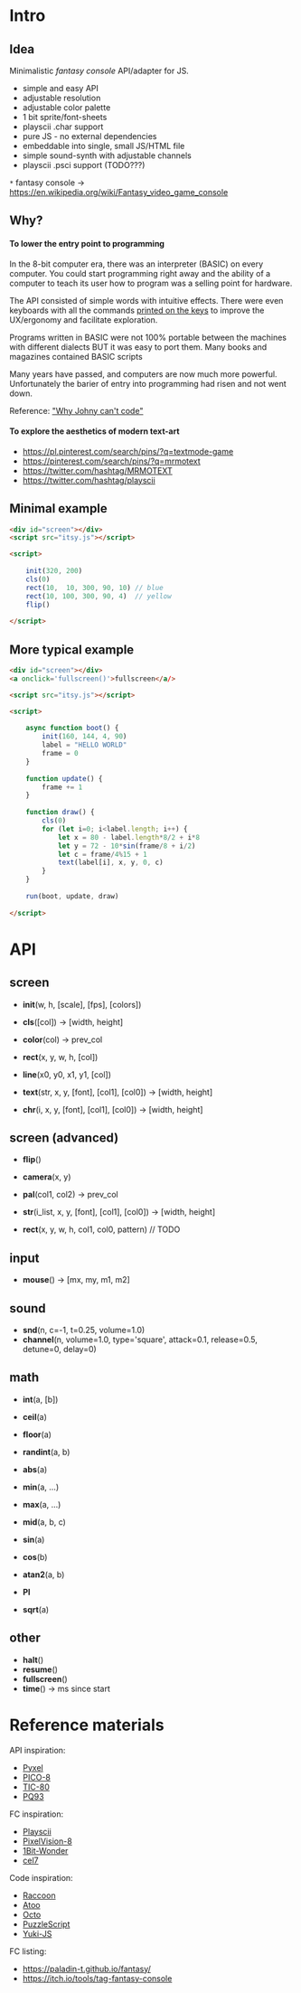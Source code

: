 # Intro

## Idea

Minimalistic *fantasy console* API/adapter for JS.

- simple and easy API
- adjustable resolution
- adjustable color palette
- 1 bit sprite/font-sheets
- playscii .char support
- pure JS - no external dependencies
- embeddable into single, small JS/HTML file
- simple sound-synth with adjustable channels
- playscii .psci support (TODO???)

`*` fantasy console -> https://en.wikipedia.org/wiki/Fantasy_video_game_console


## Why?

#### To lower the entry point to programming

In the 8-bit computer era, there was an interpreter (BASIC) on every computer.
You could start programming right away and the ability of a computer to teach
its user how to program was a selling point for hardware.

The API consisted of simple words with intuitive effects.
There were even keyboards with all the commands
[printed on the keys](https://en.wikipedia.org/wiki/ZX_Spectrum#/media/File:ZXSpectrum48k.jpg)
to improve the UX/ergonomy and facilitate exploration.

Programs written in BASIC were not 100% portable between the machines with different dialects
BUT it was easy to port them. Many books and magazines contained BASIC scripts 

Many years have passed, and computers are now much more powerful. Unfortunately the barier of entry
into programming had risen and not went down.

Reference: ["Why Johny can't code"](https://www.salon.com/2006/09/14/basic_2/)

#### To explore the aesthetics of modern text-art

- https://pl.pinterest.com/search/pins/?q=textmode-game
- https://pinterest.com/search/pins/?q=mrmotext
- https://twitter.com/hashtag/MRMOTEXT
- https://twitter.com/hashtag/playscii

## Minimal example

```html
<div id="screen"></div>
<script src="itsy.js"></script>

<script>
	
	init(320, 200)
	cls(0)
	rect(10,  10, 300, 90, 10) // blue
	rect(10, 100, 300, 90, 4)  // yellow
	flip()
	
</script>
```

## More typical example

```html
<div id="screen"></div>
<a onclick='fullscreen()'>fullscreen</a/>

<script src="itsy.js"></script>

<script>
	
	async function boot() {
		init(160, 144, 4, 90)
		label = "HELLO WORLD"
		frame = 0
	}
	
	function update() {
		frame += 1
	}
	
	function draw() {
		cls(0)
		for (let i=0; i<label.length; i++) {
			let x = 80 - label.length*8/2 + i*8
			let y = 72 - 10*sin(frame/8 + i/2)
			let c = frame/4%15 + 1
			text(label[i], x, y, 0, c)
		}
	}
	
	run(boot, update, draw)
	
</script>
```

# API

## screen

- **init**(w, h, [scale], [fps], [colors])

- **cls**([col])  ->  [width, height]
- **color**(col)  ->  prev_col
- **rect**(x, y, w, h, [col])
- **line**(x0, y0, x1, y1, [col])

- **text**(str, x, y, [font], [col1], [col0])  ->  [width, height]
- **chr**(i, x, y, [font], [col1], [col0])  ->  [width, height]

## screen (advanced)

- **flip**()
- **camera**(x, y)
- **pal**(col1, col2)  ->  prev_col
- **str**(i_list, x, y, [font], [col1], [col0])  ->  [width, height]

- **rect**(x, y, w, h, col1, col0, pattern) // TODO

## input

- **mouse**() -> [mx, my, m1, m2]

## sound

- **snd**(n, c=-1, t=0.25, volume=1.0)
- **channel**(n, volume=1.0, type='square', attack=0.1, release=0.5, detune=0, delay=0)

## math

- **int**(a, [b])

- **ceil**(a)
- **floor**(a)

- **randint**(a, b)

- **abs**(a)
- **min**(a, ...)
- **max**(a, ...)
- **mid**(a, b, c)

- **sin**(a)
- **cos**(b)
- **atan2**(a, b)
- **PI**

- **sqrt**(a)

## other

- **halt**()
- **resume**()
- **fullscreen**()
- **time**() -> ms since start

# Reference materials

API inspiration:
- [Pyxel](https://github.com/kitao/pyxel)
- [PICO-8](https://www.lexaloffle.com/dl/docs/pico-8_manual.html)
- [TIC-80](https://tic80.com/learn)
- [PQ93](https://charliezip.itch.io/pq93)

FC inspiration:
- [Playscii](http://vectorpoem.com/playscii/)
- [PixelVision-8](https://github.com/PixelVision8/PixelVision8/wiki)
- [1Bit-Wonder](https://brastin3.itch.io/1bit-wonder)
- [cel7](https://rxi.itch.io/cel7)

Code inspiration:
- [Raccoon](https://github.com/Lyatus/raccoon)
- [Atoo](https://github.com/devicefuture/atto)
- [Octo](https://github.com/JohnEarnest/Octo)
- [PuzzleScript](https://github.com/increpare/PuzzleScript)
- [Yuki-JS](https://github.com/nrkn/yuki-js)

FC listing:
- https://paladin-t.github.io/fantasy/
- https://itch.io/tools/tag-fantasy-console

